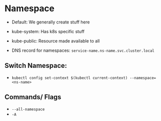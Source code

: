 # Namespace
- Default: We generally create stuff here
- kube-system: Has k8s specific stuff
- kube-public: Resource made available to all

- DNS record for namespaces: `service-name.ns-name.svc.cluster.local`

## Switch Namespace:
- `kubectl config set-context $(kubectl current-context) --namespace=<ns-name>`

## Commands/ Flags
- `--all-namespace`
- `-A`